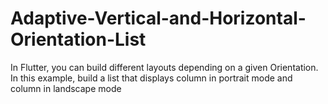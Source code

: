 # Adaptive-Vertical-and-Horizontal-Orientation-List
 In Flutter, you can build different layouts depending on a given Orientation. In this example, build a list that displays column in portrait mode and column in landscape mode
